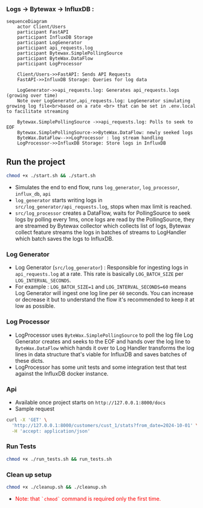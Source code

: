 ### Logs -> Bytewax -> InfluxDB :

```mermaid
sequenceDiagram
    actor Client/Users
    participant FastAPI
    participant InfluxDB Storage
    participant LogGenerator
    participant api_requests.log
    participant Bytewax.SimplePollingSource
    participant ByteWax.DataFlow
    participant LogProcessor
    
    Client/Users->>FastAPI: Sends API Requests
    FastAPI->>InfluxDB Storage: Queries for log data

    LogGenerator->>api_requests.log: Generates api_requests.logs (growing over time)
    Note over LogGenerator,api_requests.log: LogGenerator simulating growing log file<br>based on a rate <br> that can be set in .env.local to facilitate streaming
    
    Bytewax.SimplePollingSource ->>api_requests.log: Polls to seek to EOF
    Bytewax.SimplePollingSource->>ByteWax.DataFlow: newly seeked logs
    ByteWax.DataFlow-->>LogProcessor : log stream handling
    LogProcessor->>InfluxDB Storage: Store logs in InfluxDB
```

## Run the project
```bash
chmod +x ./start.sh && ./start.sh
```
- Simulates the end to end flow, runs `log_generator`, `log_processor`, `influx_db`, `api`
- `log_generator` starts writing logs in `src/log_generator/api_requests.log`, stops when max limit is reached.
- `src/log_processor` creates a DataFlow, waits for PollingSource to seek logs by polling every 1ms, once logs are read by the PollingSource, they are streamed by Bytewax collector which collects list of logs, Bytewax collect feature streams the logs in batches of streams to LogHandler which batch saves the logs to InfluxDB.
 

### Log Generator
- Log Generator (`src/log_generator`) : Responsible for ingesting logs in `api_requests.log` at a rate. This rate is basically `LOG_BATCH_SIZE` per `LOG_INTERVAL_SECONDS`. 
- For example : `LOG_BATCH_SIZE=1` and `LOG_INTERVAL_SECONDS=60` means Log Generator will ingest one log line per `60` seconds. You can increase or decrease it but to understand the flow it's recommended to keep it at low as possible. 

### Log Processor
- LogProcessor uses `ByteWax.SimplePollingSource` to poll the log file Log Generator creates and seeks to the EOF and hands over the log line to `ByteWax.DataFlow` which hands it over to Log Handler transforms the log lines in data structure that's viable for InfluxDB and saves batches of these dicts.
- LogProcessor has some unit tests and some integration test that test against the InfluxDB docker instance.

### Api
- Available once project starts on `http://127.0.0.1:8000/docs`
- Sample request
```bash
curl -X 'GET' \
  'http://127.0.0.1:8000/customers/cust_1/stats?from_date=2024-10-01' \
  -H 'accept: application/json'
```

### Run Tests
```bash
chmod +x ./run_tests.sh && run_tests.sh
```

### Clean up setup
```bash
chmod +x ./cleanup.sh && ./cleanup.sh
```

- <p style="color: red">Note: that <code>`chmod`</code> command is required only the first time.</p>